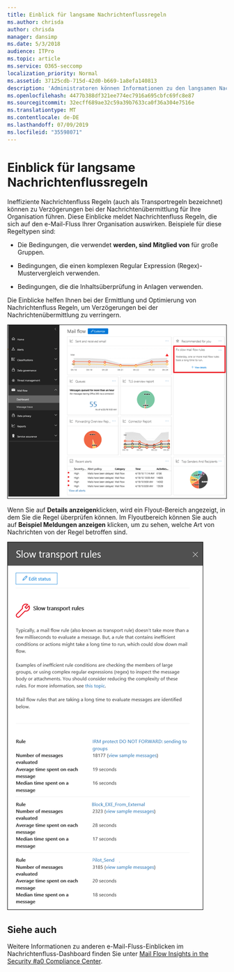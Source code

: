 ```yaml
---
title: Einblick für langsame Nachrichtenflussregeln
ms.author: chrisda
author: chrisda
manager: dansimp
ms.date: 5/3/2018
audience: ITPro
ms.topic: article
ms.service: O365-seccomp
localization_priority: Normal
ms.assetid: 37125cdb-715d-42d0-b669-1a8efa140813
description: 'Administratoren können Informationen zu den langsamen Nachrichtenfluss Regeln Einblicke im Nachrichtenfluss-Dashboard im Security #a0 Compliance Center erhalten.'
ms.openlocfilehash: 4477b388df321ee774ec7916a695cbfc69fc8e87
ms.sourcegitcommit: 32ecff689ae32c59a39b7633ca0f36a304e7516e
ms.translationtype: MT
ms.contentlocale: de-DE
ms.lasthandoff: 07/09/2019
ms.locfileid: "35598071"
---
```

# <a name="slow-mail-flow-rules-insight"></a>Einblick für langsame Nachrichtenflussregeln

Ineffiziente Nachrichtenfluss Regeln (auch als Transportregeln bezeichnet) können zu Verzögerungen bei der Nachrichtenübermittlung für Ihre Organisation führen. Diese Einblicke meldet Nachrichtenfluss Regeln, die sich auf den e-Mail-Fluss Ihrer Organisation auswirken. Beispiele für diese Regeltypen sind:

- Die Bedingungen, die verwendet **werden, sind Mitglied von** für große Gruppen.

- Bedingungen, die einen komplexen Regular Expression (Regex)-Mustervergleich verwenden.

- Bedingungen, die die Inhaltsüberprüfung in Anlagen verwenden.

Die Einblicke helfen Ihnen bei der Ermittlung und Optimierung von Nachrichtenfluss Regeln, um Verzögerungen bei der Nachrichtenübermittlung zu verringern.

![Einblicke in langsame Nachrichtenfluss Regeln im Nachrichtenfluss-Dashboard im Security #a0 Compliance Center](media/1dd90faa-f065-4b10-8b47-d35dc127fc26.png)

Wenn Sie auf **Details anzeigen**klicken, wird ein Flyout-Bereich angezeigt, in dem Sie die Regel überprüfen können. Im Flyoutbereich können Sie auch auf **Beispiel Meldungen anzeigen** klicken, um zu sehen, welche Art von Nachrichten von der Regel betroffen sind.

![Flyout-Bereich nach dem Klicken auf Details anzeigen in langsamen Nachrichtenfluss Regeln Einblicke in das Nachrichtenfluss-Dashboard](media/2cbd43b7-1f21-4338-a70c-7b50de5c69cd.png)

## <a name="see-also"></a>Siehe auch

Weitere Informationen zu anderen e-Mail-Fluss-Einblicken im Nachrichtenfluss-Dashboard finden Sie unter [Mail Flow Insights in the Security #a0 Compliance Center](mail-flow-insights.md).
